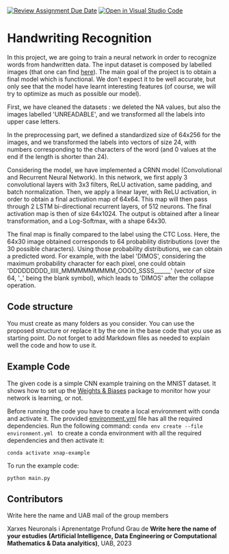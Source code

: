 [![Review Assignment Due Date](https://classroom.github.com/assets/deadline-readme-button-24ddc0f5d75046c5622901739e7c5dd533143b0c8e959d652212380cedb1ea36.svg)](https://classroom.github.com/a/jPcQNmHU)
[![Open in Visual Studio Code](https://classroom.github.com/assets/open-in-vscode-718a45dd9cf7e7f842a935f5ebbe5719a5e09af4491e668f4dbf3b35d5cca122.svg)](https://classroom.github.com/online_ide?assignment_repo_id=14965960&assignment_repo_type=AssignmentRepo)
# Handwriting Recognition
In this project, we are going to train a neural network in order to recognize words from handwritten data. The input dataset is composed by labelled images (that one can find [here](https://www.kaggle.com/code/samfc10/handwriting-recognition-using-crnn-in-keras/input)). The main goal of the project is to obtain a final model which is functional. We don't expect it to be well accurate, but only see that the model have learnt interesting features (of course, we will try to optimize as much as possible our model).

First, we have cleaned the datasets : we deleted the NA values, but also the images labelled 'UNREADABLE', and we transformed all the labels into upper case letters.

In the preprocessing part, we defined a standardized size of 64x256 for the images, and we transformed the labels into vectors of size 24, with numbers corresponding to the characters of the word (and 0 values at the end if the length is shorter than 24).

Considering the model, we have implemented a CRNN model (Convolutional and Recurrent Neural Network). In this network, we first apply 3 convolutional layers with 3x3 filters, ReLU activation, same padding, and batch normalization. Then, we apply a linear layer, with ReLU activation, in order to obtain a final activation map of 64x64. This map will then pass through 2 LSTM bi-directional recurrent layers, of 512 neurons. The final activation map is then of size 64x1024. The output is obtained after a linear transformation, and a Log-Softmax, with a shape 64x30.

The final map is finally compared to the label using the CTC Loss. Here, the 64x30 image obtained corresponds to 64 probability distributions (over the 30 possible characters). Using those probability distributions, we can obtain a predicted word. For example, with the label 'DIMOS', considering the maximum probability character for each pixel, one could obtain 'DDDDDDDDD_IIIII_MMMMMMMMMM_OOOO_SSSS______' (vector of size 64, '_' being the blank symbol), which leads to 'DIMOS' after the collapse operation.



## Code structure
You must create as many folders as you consider. You can use the proposed structure or replace it by the one in the base code that you use as starting point. Do not forget to add Markdown files as needed to explain well the code and how to use it.

## Example Code
The given code is a simple CNN example training on the MNIST dataset. It shows how to set up the [Weights & Biases](https://wandb.ai/site)  package to monitor how your network is learning, or not.

Before running the code you have to create a local environment with conda and activate it. The provided [environment.yml](https://github.com/DCC-UAB/XNAP-Project/environment.yml) file has all the required dependencies. Run the following command: ``conda env create --file environment.yml `` to create a conda environment with all the required dependencies and then activate it:
```
conda activate xnap-example
```

To run the example code:
```
python main.py
```



## Contributors
Write here the name and UAB mail of the group members

Xarxes Neuronals i Aprenentatge Profund
Grau de __Write here the name of your estudies (Artificial Intelligence, Data Engineering or Computational Mathematics & Data analyitics)__, 
UAB, 2023
